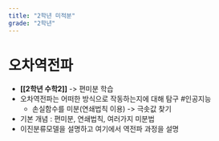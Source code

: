 ```yaml
---
title: "2학년 미적분"
grade: "2학년"
---
```


# 오차역전파

- **[[2학년 수학2]]** -> 편미분 학습
- 오차역전파는 어떠한 방식으로 작동하는지에 대해 탐구 #인공지능
  - 손실함수를 미분(연쇄법칙 이용) -> 극솟값 찾기
- 기본 개념 : 편미분, 연쇄법칙, 여러가지 미분법
- 이진분류모델을 설명하고 여기에서 역전파 과정을 설명
